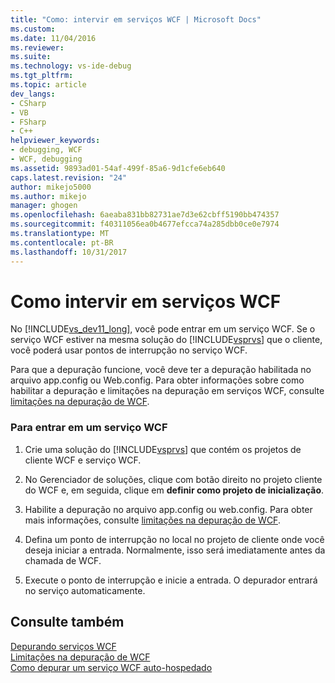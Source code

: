 ```yaml
---
title: "Como: intervir em serviços WCF | Microsoft Docs"
ms.custom: 
ms.date: 11/04/2016
ms.reviewer: 
ms.suite: 
ms.technology: vs-ide-debug
ms.tgt_pltfrm: 
ms.topic: article
dev_langs:
- CSharp
- VB
- FSharp
- C++
helpviewer_keywords:
- debugging, WCF
- WCF, debugging
ms.assetid: 9893ad01-54af-499f-85a6-9d1cfe6eb640
caps.latest.revision: "24"
author: mikejo5000
ms.author: mikejo
manager: ghogen
ms.openlocfilehash: 6aeaba831bb82731ae7d3e62cbff5190bb474357
ms.sourcegitcommit: f40311056ea0b4677efcca74a285dbb0ce0e7974
ms.translationtype: MT
ms.contentlocale: pt-BR
ms.lasthandoff: 10/31/2017
---
```

# <a name="how-to-step-into-wcf-services"></a>Como intervir em serviços WCF
No [!INCLUDE[vs_dev11_long](../data-tools/includes/vs_dev11_long_md.md)], você pode entrar em um serviço WCF. Se o serviço WCF estiver na mesma solução do [!INCLUDE[vsprvs](../code-quality/includes/vsprvs_md.md)] que o cliente, você poderá usar pontos de interrupção no serviço WCF.  
  
 Para que a depuração funcione, você deve ter a depuração habilitada no arquivo app.config ou Web.config. Para obter informações sobre como habilitar a depuração e limitações na depuração em serviços WCF, consulte [limitações na depuração de WCF](../debugger/limitations-on-wcf-debugging.md).  
  
### <a name="to-step-into-a-wcf-service"></a>Para entrar em um serviço WCF  
  
1.  Crie uma solução do [!INCLUDE[vsprvs](../code-quality/includes/vsprvs_md.md)] que contém os projetos de cliente WCF e serviço WCF.  
  
2.  No Gerenciador de soluções, clique com botão direito no projeto cliente do WCF e, em seguida, clique em **definir como projeto de inicialização**.  
  
3.  Habilite a depuração no arquivo app.config ou web.config. Para obter mais informações, consulte [limitações na depuração de WCF](../debugger/limitations-on-wcf-debugging.md).  
  
4.  Defina um ponto de interrupção no local no projeto de cliente onde você deseja iniciar a entrada. Normalmente, isso será imediatamente antes da chamada de WCF.  
  
5.  Execute o ponto de interrupção e inicie a entrada. O depurador entrará no serviço automaticamente.  
  
## <a name="see-also"></a>Consulte também  
 [Depurando serviços WCF](../debugger/debugging-wcf-services.md)   
 [Limitações na depuração de WCF](../debugger/limitations-on-wcf-debugging.md)   
 [Como depurar um serviço WCF auto-hospedado](../debugger/how-to-debug-a-self-hosted-wcf-service.md)